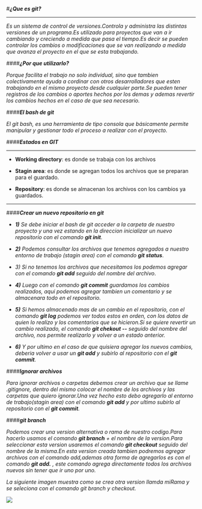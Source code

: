 #***¿Que es git?***

----------


*Es un sistema de control de versiones.Controla y administra las distintas versiones de un programa.Es utilizado para proyectos que van a ir cambiando y creciendo a medida que pasa el tiempo.Es decir se pueden controlar los cambios o modificaciones que se van realizando a medida que avanza el proyecto en el que se esta trabajando.*    
  
####***¿Por que utilizarlo?***  

*Porque facilita el trabajo no solo individual, sino que tambien colectivamente ayuda a cordinar con otros desarrolladores que esten trabajando en el mismo proyecto desde cualquier parte.Se pueden tener registros de los cambios o aportes hechos por los demas y ademas revertir los cambios hechos en el caso de que sea necesario.*   

####***El bash de git***

*El git bash, es una herramienta de tipo consola que básicamente permite manipular y gestionar todo el proceso a realizar con el proyecto.*

####***Estados en GIT***
* * *

- **Working directory**: es donde se trabaja con los archivos 

- **Stagin area**: es donde se agregan todos los archivos que se preparan para el guardado.

- **Repository**: es donde se almacenan los archivos con los cambios ya guardados.  

* * *

####***Crear un nuevo repositorio en git***

- ***1)**  Se debe iniciar el bash de git acceder a la carpeta de nuestro proyecto y una vez estando en la direccion inicializar un nuevo repositorio con el comando ***git init***.*  
 
- ***2)** Podemos consultar los archivos que tenemos agregados a nuestro entorno de trabajo (stagin area) con el comando ***git status****. 
 
- *3) Si no tenemos los archivos que necesitamos los podemos agregar con el comando ***git add*** seguido del nombre del archivo*.  
  
- ***4)** Luego con el comando ***git commit*** guardamos los cambios realizados, aqui podemos agregar tambien un comentario y se almacenara todo en el repositorio.*

- ***5)** Si hemos almacenado mas de un cambio en el repositorio, con el comando ***git log*** podemos ver todos estos en orden, con los datos de quien lo realizo y los comentarios que se hicieron.Si se quiere revertir un cambio realizado, el comando ***git chekout --*** seguido del nombre del archivo, nos permite realizarlo y volver a un estado anterior.*  
 
- ***6)** Y por ultimo en el caso de que quisiera agregar los nuevos cambios, deberia volver a usar un ***git add*** y subirlo al repositorio con el ***git commit***.*

####***Ignorar archivos*** 

*Para ignorar archivos o carpetas debemos crear un archivo que se llame .gitignore, dentro del mismo colocar el nombre de los archivos y las carpetas que quiero ignorar.Una vez hecho esto debo agregarlo al entorno de trabajo(stagin area) con el comando **git add** y por ultimo subirlo al repositorio con el ***git commit***.*

####***git branch***

*Podemos crear una version alternativa o rama de nuestro codigo.Para hacerlo usamos el comando ***git branch*** + el nombre de la version.Para seleccionar esta version usaremos el comando ***git checkout*** seguido del nombre de la misma.En esta version creada tambien podremos agregar archivos con el comando add,ademas otra forma de agregarlos es con el comando ***git add.***  , este comando agrega directamente todos los archivos nuevos sin tener que ir uno por uno.*

*La siguiente imagen muestra como se crea otra version llamda miRama y se seleciona con el comando git branch y checkout.*

![](https://i.ytimg.com/vi/GokGokPSZlM/maxresdefault.jpg)



























